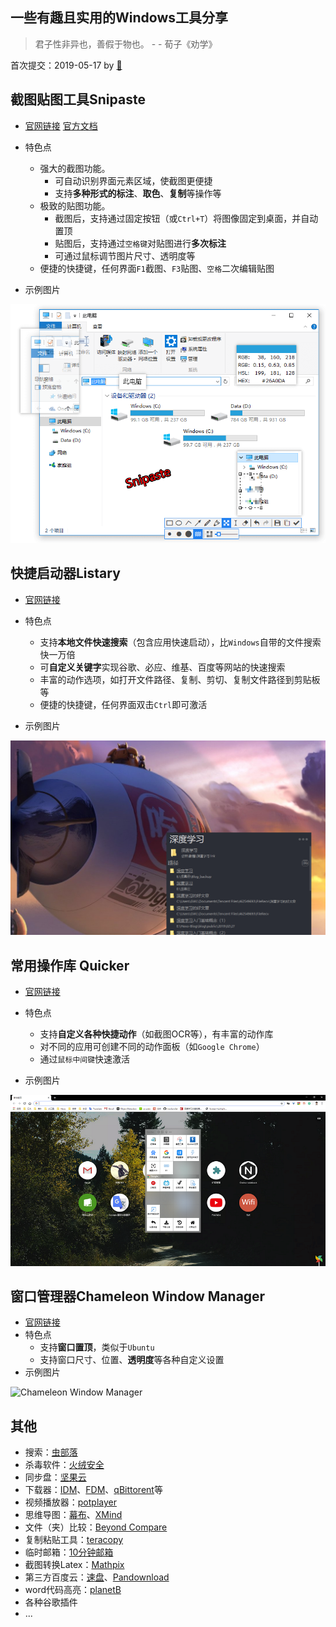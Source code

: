 ## 一些有趣且实用的Windows工具分享

> 君子性非异也，善假于物也。         - - 荀子《劝学》

首次提交：2019-05-17 by [🐲](https://github.com/Jngwl)



## 截图贴图工具Snipaste

- [官网链接](https://zh.snipaste.com/)    [官方文档](https://docs.snipaste.com/zh-cn/)

- 特色点
  - 强大的截图功能。
    - 可自动识别界面元素区域，使截图更便捷
    - 支持**多种形式的标注**、**取色**、**复制**等操作等
  - 极致的贴图功能。
    - 截图后，支持通过固定按钮（或`Ctrl+T`）将图像固定到桌面，并自动置顶
    - 贴图后，支持通过`空格键`对贴图进行**多次标注**
    - 可通过鼠标调节图片尺寸、透明度等
  - 便捷的快捷键，任何界面`F1`截图、`F3`贴图、`空格`二次编辑贴图

- 示例图片

![Snipaste](Snipaste.png)

## 快捷启动器Listary

- [官网链接](https://www.listary.com/)

- 特色点
  - 支持**本地文件快速搜索**（包含应用快速启动），比`Windows`自带的文件搜索快一万倍  
  - 可**自定义关键字**实现谷歌、必应、维基、百度等网站的快速搜索
  - 丰富的动作选项，如打开文件路径、复制、剪切、复制文件路径到剪贴板等
  - 便捷的快捷键，任何界面双击`Ctrl`即可激活
- 示例图片

![Listary](Listary.png)

## 常用操作库 Quicker

- [官网链接](https://getquicker.net/)
- 特色点
  - 支持**自定义各种快捷动作**（如截图OCR等），有丰富的动作库
  - 对不同的应用可创建不同的动作面板（如`Google Chrome`）
  - 通过`鼠标中间键`快速激活

- 示例图片

![Quicker](Quicker.png)

## 窗口管理器Сhameleon Window Manager

- [官网链接](http://www.chameleon-managers.com/window-manager/)
- 特色点
  - 支持**窗口置顶**，类似于`Ubuntu`
  - 支持窗口尺寸、位置、**透明度**等各种自定义设置
- 示例图片

![Сhameleon Window Manager](Сhameleon.png)

## 其他

- 搜索：[虫部落](https://search.chongbuluo.com/)
- 杀毒软件：[火绒安全](https://www.huorong.cn/)
- 同步盘：[坚果云](https://www.jianguoyun.com/)
- 下载器：[IDM](https://www.internetdownloadmanager.com/)、[FDM](https://www.freedownloadmanager.org/zh/)、[qBittorent](https://www.jngwl.top/2019/05/10/qBittorrent%E4%BD%BF%E7%94%A8/)等
- 视频播放器：[potplayer](https://daumpotplayer.com/)
- 思维导图：[幕布](https://mubu.com/)、[XMind](https://www.xmind.cn/)
- 文件（夹）比较：[Beyond Compare](https://www.scootersoftware.com/)
- 复制粘贴工具：[teracopy](https://www.codesector.com/teracopy)
- 临时邮箱：[10分钟邮箱](http://mail.bccto.me/)
- 截图转换Latex：[Mathpix](https://mathpix.com/)
- 第三方百度云：[速盘](https://www.speedpan.com/)、[Pandownload](http://pandownload.com/)
- word代码高亮：[planetB](http://www.planetb.ca/syntax-highlight-word)
- 各种谷歌插件
- ...

